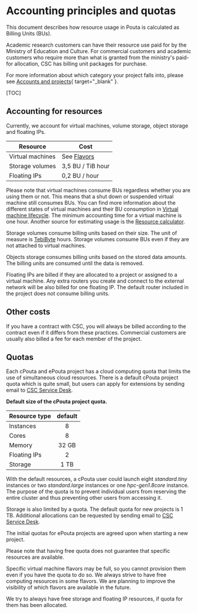 # Accounting principles and quotas

This document describes how resource usage in Pouta is calculated as Billing Units (BUs).

Academic research customers can have their resource use paid for by
the Ministry of Education and Culture. For commercial customers and
academic customers who require more than what is granted from the
ministry's paid-for allocation, CSC has billing unit packages for
purchase.

For more information about which category your project falls into,
please see
[Accounts and projects](https://research.csc.fi/accounts-and-projects){ target="_blank" }.

[TOC]

## Accounting for resources

Currently, we account for virtual machines, volume storage, object
storage and floating IPs.

| Resource | Cost |
|------------------|--------------------|
| Virtual machines | See [Flavors](vm-flavors-and-billing.md) |
| Storage volumes | 3,5 BU / TiB hour |
| Floating IPs | 0,2 BU / hour |

Please note that virtual machines consume BUs regardless whether you are using
them or not. This means that a shut down or suspended virtual machine
still consumes BUs. You can find more information about the different
states of virtual machines and their BU consumption in
[Virtual machine lifecycle](vm-lifecycle.md). The minimum accounting time for a
virtual machine is one hour. Another source for estimating usage is the
[Resource calculator](https://research.csc.fi/billing-units/#buc).

Storage volumes consume billing units based on their size. The unit of
measure is [TebiByte](https://en.wikipedia.org/wiki/Tebibyte) hours. Storage
volumes consume BUs even if they are not attached to virtual machines.

Objects storage consumes billing units based on the stored data
amounts. The billing units are consumed until the data is removed.

Floating IPs are billed if they are allocated to a project or
assigned to a virtual machine. Any extra routers you create and
connect to the external network will be also billed for one floating
IP. The default router included in the project does not consume
billing units.

## Other costs

If you have a contract with CSC, you will always be billed according
to the contract even if it differs from these practices. Commercial
customers are usually also billed a fee for each member of the
project.

## Quotas

Each cPouta and ePouta project has a cloud computing quota that
limits the use of simultaneous cloud resources. There is a default
cPouta project quota which is quite small, but users can apply for
extensions by sending email to [CSC Service Desk](../../support/contact.md).

**Default size of the cPouta project quota.**

| Resource type | default |
|----------------|:-------:|
| Instances | 8 |
| Cores | 8 |
| Memory | 32 GB |
| Floating IPs | 2 |
| Storage | 1 TB |

With the default resources, a cPouta user could launch eight
*standard.tiny* instances or two *standard.large* instances or one
*hpc-gen1.8core* instance. The purpose of the quota is to prevent
individual users from reserving the entire cluster and thus preventing
other users from accessing it.

Storage is also limited by a quota. The default quota for new projects
is 1 TB. Additional allocations can be requested by sending email
to [CSC Service Desk](../../support/contact.md).

The initial quotas for ePouta projects are agreed upon when starting a new project.

Please note that having free quota does not guarantee that specific
resources are available.

Specific virtual machine flavors may be full, so you cannot provision
them even if you have the quota to do so. We always strive to have
free computing resources in some flavors. We are planning to improve the
visibility of which flavors are available in the future.

We try to always have free storage and floating IP resources, if quota
for them has been allocated.
